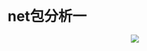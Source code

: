 # net包分析一

<p align='center'>
<img src='https://github.com/w1991668899/blog/blob/master/image/go/net_01.jpeg'>
</p>

